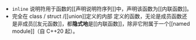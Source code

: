 - `inline` 说明符用于函数的[[声明说明符序列]]中，声明该函数为[[内联函数]]。
- 完全在 class / struct /[[union]]定义的内部 定义的函数，无论是成员函数还是非成员[[友元函数]]，都**隐式地**是[[内联函数]]，除非它附属于一个[[named module]]（自 C++20 起）。